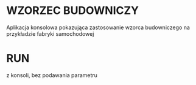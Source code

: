 # WZORZEC BUDOWNICZY

Aplikacja konsolowa pokazująca zastosowanie wzorca budowniczego na przykładzie fabryki samochodowej

# RUN

z konsoli, bez podawania parametru
